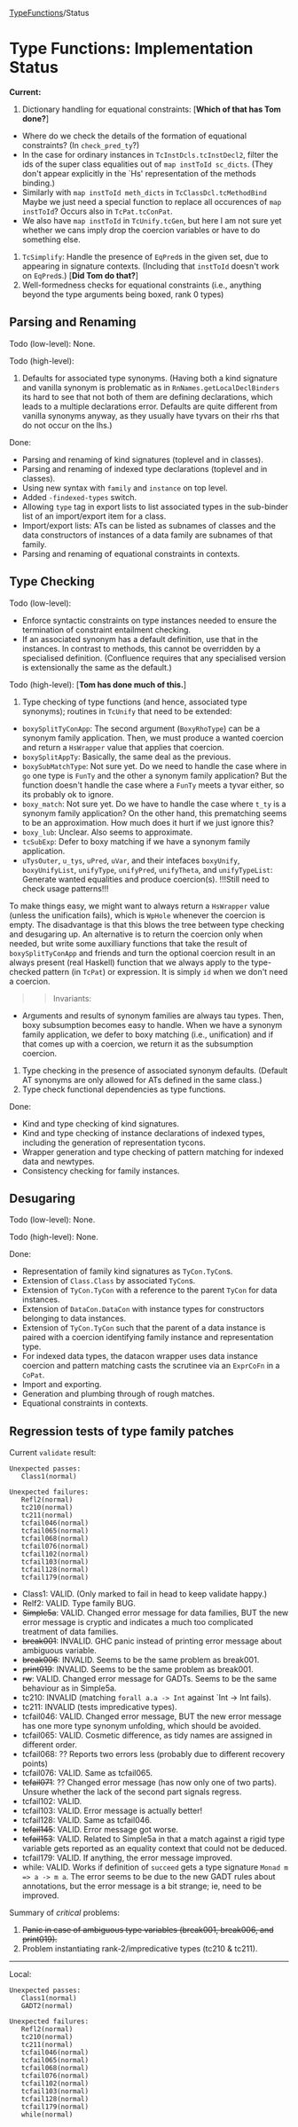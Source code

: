 [TypeFunctions](type-functions)/Status

# Type Functions: Implementation Status

**Current:**

1. Dictionary handling for equational constraints: \[**Which of that has Tom done?**\]

  - Where do we check the details of the formation of equational constraints?  (In `check_pred_ty`?)
  - In the case for ordinary instances in `TcInstDcls.tcInstDecl2`, filter the ids of the super class equalities out of `map instToId sc_dicts`.  (They don't appear explicitly in the \`Hs' representation of the methods binding.)
  - Similarly with `map instToId meth_dicts` in `TcClassDcl.tcMethodBind`  Maybe we just need a special function to replace all occurences of `map instToId`?  Occurs also in `TcPat.tcConPat`.
  - We also have `map instToId` in `TcUnify.tcGen`, but here I am not sure yet whether we cans imply drop the coercion variables or have to do something else.
1. `TcSimplify`: Handle the presence of `EqPred`s in the given set, due to appearing in signature contexts.  (Including that `instToId` doesn't work on `EqPred`s.)  \[**Did Tom do that?**\]
1. Well-formedness checks for equational constraints (i.e., anything beyond the type arguments being boxed, rank 0 types)

## Parsing and Renaming


Todo (low-level): None.


Todo (high-level):

1. Defaults for associated type synonyms.  (Having both a kind signature and vanilla synonym is problematic as in `RnNames.getLocalDeclBinders` its hard to see that not both of them are defining declarations, which leads to a multiple declarations error.  Defaults are quite different from vanilla synonyms anyway, as they usually have tyvars on their rhs that do not occur on the lhs.)


Done:

- Parsing and renaming of kind signatures (toplevel and in classes).
- Parsing and renaming of indexed type declarations (toplevel and in classes).
- Using new syntax with `family` and `instance` on top level.
- Added `-findexed-types` switch.
- Allowing `type` tag in export lists to list associated types in the sub-binder list of an import/export item for a class.
- Import/export lists: ATs can be listed as subnames of classes and the data constructors of instances of a data family are subnames of that family.
- Parsing and renaming of equational constraints in contexts.

## Type Checking


Todo (low-level):

- Enforce syntactic constraints on type instances needed to ensure the termination of constraint entailment checking.
- If an associated synonym has a default definition, use that in the instances.  In contrast to methods, this cannot be overridden by a specialised definition.  (Confluence requires that any specialised version is extensionally the same as the default.)


Todo (high-level): \[**Tom has done much of this.**\]

1. Type checking of type functions (and hence, associated type synonyms); routines in `TcUnify` that need to be extended:

  - `boxySplitTyConApp`: The second argument (`BoxyRhoType`) can be a synonym family application.  Then, we must produce a wanted coercion and return a `HsWrapper` value that applies that coercion.
  - `boxySplitAppTy`: Basically, the same deal as the previous.
  - `boxySubMatchType`: Not sure yet.  Do we need to handle the case where in `go` one type is `FunTy` and the other a synonym family application?  But the function doesn't handle the case where a `FunTy` meets a tyvar either, so its probably ok to ignore.
  - `boxy_match`: Not sure yet.  Do we have to handle the case where `t_ty` is a synonym family application?  On the other hand, this prematching seems to be an approximation.  How much does it hurt if we just  ignore this?
  - `boxy_lub`: Unclear.  Also seems to approximate.
  - `tcSubExp`: Defer to boxy matching if we have a synonym family application.
  - `uTysOuter`, `u_tys`, `uPred`, `uVar`, and their intefaces `boxyUnify`, `boxyUnifyList`, `unifyType`, `unifyPred`, `unifyTheta`, and `unifyTypeList`: Generate wanted equalities and produce coercion(s).  !!!Still need to check usage patterns!!!

  To make things easy, we might want to always return a `HsWrapper` value (unless the unification fails), which is `WpHole` whenever the coercion is empty.  The disadvantage is that this blows the tree between type checking and desugaring up.  An alternative is to return the coercion only when needed, but write some auxilliary functions that take the result of `boxySplitTyConApp` and friends and turn the optional coercion result in an always present (real Haskell) function that we always apply to the type-checked pattern (in `TcPat`) or expression.  It is simply `id` when we don't need a coercion.

> >
> > Invariants:

- Arguments and results of synonym families are always tau types.  Then, boxy subsumption becomes easy to handle.  When we have a synonym family application, we defer to boxy matching (i.e., unification) and if that comes up with a coercion, we return it as the subsumption coercion.

1. Type checking in the presence of associated synonym defaults.  (Default AT synonyms are only allowed for ATs defined in the same class.)
1. Type check functional dependencies as type functions.


Done: 

- Kind and type checking of kind signatures.
- Kind and type checking of instance declarations of indexed types, including the generation of representation tycons.
- Wrapper generation and type checking of pattern matching for indexed data and newtypes.
- Consistency checking for family instances.

## Desugaring


Todo (low-level): None.


Todo (high-level): None.


Done:

- Representation of family kind signatures as `TyCon.TyCon`s.
- Extension of `Class.Class` by associated `TyCon`s.
- Extension of `TyCon.TyCon` with a reference to the parent `TyCon` for data instances.
- Extension of `DataCon.DataCon` with instance types for constructors belonging to data instances.
- Extension of `TyCon.TyCon` such that the parent of a data instance is paired with a coercion identifying family instance and representation type.
- For indexed data types, the datacon wrapper uses data instance coercion and pattern matching casts the scrutinee via an `ExprCoFn` in a `CoPat`.
- Import and exporting.
- Generation and plumbing through of rough matches.
- Equational constraints in contexts.

## Regression tests of type family patches


Current `validate` result:

```wiki
Unexpected passes:
   Class1(normal)

Unexpected failures:
   Refl2(normal)
   tc210(normal)
   tc211(normal)
   tcfail046(normal)
   tcfail065(normal)
   tcfail068(normal)
   tcfail076(normal)
   tcfail102(normal)
   tcfail103(normal)
   tcfail128(normal)
   tcfail179(normal)
```

- Class1: VALID.  (Only marked to fail in head to keep validate happy.)
- Relf2: VALID. Type family BUG.
- ~~Simple5a~~: VALID. Changed error message for data families, BUT the new error message is cryptic and indicates a much too complicated treatment of data families.
- ~~break001~~: INVALID.  GHC panic instead of printing error message about ambiguous variable.
- ~~break006~~: INVALID.  Seems to be the same problem as break001.
- ~~print019~~: INVALID.  Seems to be the same problem as break001.
- ~~rw~~: VALID. Changed error message for GADTs.  Seems to be the same behaviour as in Simple5a. 
- tc210: INVALID (matching `forall a.a -> Int` against \`Int -\> Int fails).
- tc211: INVALID (tests impredicative types).
- tcfail046: VALID.  Changed error message, BUT the new error message has one more type synonym unfolding, which should be avoided.
- tcfail065: VALID.  Cosmetic difference, as tidy names are assigned in different order.
- tcfail068: ?? Reports two errors less (probably due to different recovery points)
- tcfail076: VALID.  Same as tcfail065.
- ~~tcfail071~~: ?? Changed error message (has now only one of two parts).  Unsure whether the lack of the second part signals regress.
- tcfail102: VALID.
- tcfail103: VALID.  Error message is actually better!
- tcfail128: VALID. Same as tcfail046.
- ~~tcfail145~~: VALID. Error message got worse.
- ~~tcfail153~~: VALID. Related to Simple5a in that a match against a rigid type variable gets reported as an equality context that could not be deduced.
- tcfail179: VALID.  If anything, the error message improved.
- while: VALID. Works if definition of `succeed` gets a type signature `Monad m => a -> m a`.  The error seems to be due to the new GADT rules about annotations, but the error message is a bit strange; ie, need to be improved.


Summary of *critical* problems:

1. ~~Panic in case of ambiguous type variables (break001, break006, and print019).~~
1. Problem instantiating rank-2/impredicative types (tc210 & tc211).

---


Local:

```wiki
Unexpected passes:
   Class1(normal)
   GADT2(normal)

Unexpected failures:
   Refl2(normal)
   tc210(normal)
   tc211(normal)
   tcfail046(normal)
   tcfail065(normal)
   tcfail068(normal)
   tcfail076(normal)
   tcfail102(normal)
   tcfail103(normal)
   tcfail128(normal)
   tcfail179(normal)
   while(normal)
```